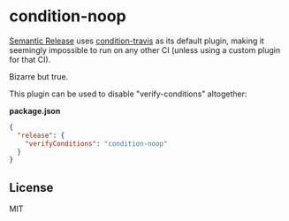 # condition-noop

[Semantic Release](https://github.com/semantic-release/semantic-release) uses [condition-travis](https://github.com/semantic-release/condition-travis) as its default plugin, making it seemingly impossible to run on any other CI (unless using a custom plugin for that CI).

Bizarre but true.

This plugin can be used to disable "verify-conditions" altogether:

**package.json**
```json
{
  "release": {
    "verifyConditions": "condition-noop"
  }
}
```

## License
MIT

